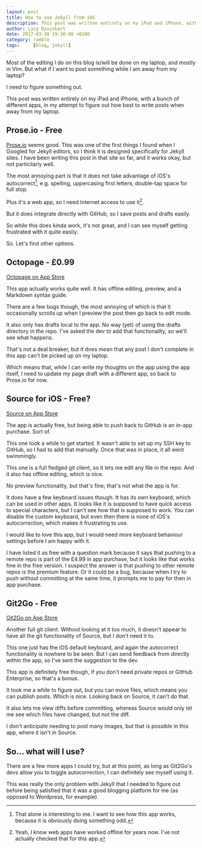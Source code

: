 ```yaml
---
layout: post
title: How to use Jekyll from iOS
description: This post was written entirely on my iPad and iPhone, with a bunch of different apps, in my attempt to figure out how best to write posts when away from my laptop.
author: Lucy Davinhart
date: 2017-03-30 19:30:00 +0100
category: ramble
tags:     [blog, jekyll]
---
```

Most of the editing I do on this blog is/will be done on my laptop, and mostly in Vim. But what if I want to post something while I am away from my laptop?

I need to figure something out.

This post was written entirely on my iPad and iPhone, with a bunch of different apps, in my attempt to figure out how best to write posts when away from my laptop.

## Prose.io - Free

[Prose.io](http://prose.io/) seems good. This was one of the first things I found when I Googled for Jekyll editors, so I think it is designed specifically for Jekyll sites. I have been writing this post in that site so far, and it works okay, but not particilarly well.

The most annoying part is that it does not take advantage of iOS's autocorrect[^1], e.g. spelling, uppercasing first letters, double-tap space for full stop.

Plus it's a web app, so I need Internet access to use it[^2].

But it does integrate directly with GitHub, so I save posts and drafts easily.

So while this does kinda work, it's not great, and I can see myself getting frustrated with it quite easily.

So. Let's find other options.

## Octopage - £0.99

[Octopage on App Store](https://appsto.re/gb/rk9UM.i)

This app actually works quite well. It has offline editing, preview, and a Markdown syntax guide.

There are a few bugs though, the most annoying of which is that it occasionally scrolls up when I preview the post then go back to edit mode.

It also only has drafts local to the app. No way (yet) of using the drafts directory in the repo.
I've asked the dev to add that functionality, so we'll see what happens.

That's not a deal breaker, but it does mean that any post I don't complete in this app can't be picked up on my laptop.

Which means that, while I can write my thoughts on the app using the app itself, I need to update my page draft with a different app, so back to Prose.io for now.

## Source for iOS - Free?

[Source on App Store](https://appsto.re/gb/r06Sgb.i)

The app is actually free, but being able to push back to GitHub is an in-app purchase. Sort of.

This one took a while to get started. It wasn't able to set up my SSH key to GitHub, so I had to add that manually. Once that was in place, it all went swimmingly.

This one is a full fledged git client, so it lets me edit any file in the repo. And it also has offline editing, which is nice.

No preview functionality, but that's fine; that's not what the app is for.

It does have a few keyboard issues though. It has its own keyboard, which can be used in other apps. It looks like it is supposed to have quick access to special characters, but I can't see how that is supposed to work. You can disable the custom keyboard, but even then there is none of iOS's autocorrection, which makes it frustrating to use.

I would like to love this app, but I would need more keyboard behaviour settings before I am happy with it.

I have listed it as free with a question mark because it says that pushing to a remote repo is part of the £4.99 in app purchase, but it looks like that works fine in the free version. I suspect the answer is that pushing to other remote repos is the premium feature. Or it could be a bug, because when I try to push without committing at the same time, it prompts me to pay for then in app purchase.

## Git2Go - Free

[Git2Go on App Store](https://appsto.re/gb/5yWB5.i)

Another full git client. Without looking at it too much, it doesn't appear to have all the git functionality of Source, but I don't need it to.

This one just has the iOS default keyboard, and again the autocorrect functionality is nowhere to be seen. But I can send feedback from directly within the app, so I've sent the suggestion to the dev.

This app is definitely free though, if you don't need private repos or GitHub Enterprise, so that's a bonus.

It took me a while to figure out, but you can move files, which means you can publish posts. Which is nice. Looking back on Source, it can't do that.

It also lets me view diffs before committing, whereas Source would only let me see which files have changed, but not the diff.

I don't anticipate needing to post many images, but that is possible in this app, where it isn't in Source.

## So... what will I use?

There are a few more apps I could try, but at this point, as long as Git2Go's devs allow you to toggle autocorrection, I can definitely see myself using it.

This was really the only problem with Jekyll that I needed to figure out before being satisfied that it was a good blogging platform for me (as opposed to Wordpress, for example).

[^1]: That alone is interesting to me. I want to see how this app works, because it is obviously doing something odd.

[^2]: Yeah, I know web apps have worked offline for years now. I've not actually checked that for this app.
